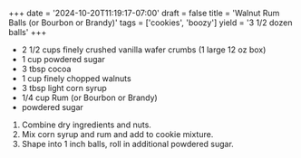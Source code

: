 +++
date = '2024-10-20T11:19:17-07:00'
draft = false
title = 'Walnut Rum Balls (or Bourbon or Brandy)'
tags = ['cookies', 'boozy']
yield = '3 1/2 dozen balls'
+++

* 2 1/2 cups finely crushed vanilla wafer crumbs (1 large 12 oz box)
* 1 cup powdered sugar
* 3 tbsp cocoa
* 1 cup finely chopped walnuts
* 3 tbsp light corn syrup
* 1/4 cup Rum (or Bourbon or Brandy)
* powdered sugar

1. Combine dry ingredients and nuts.
2. Mix corn syrup and rum and add to cookie mixture.
3. Shape into 1 inch balls, roll in additional powdered sugar.
